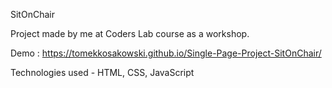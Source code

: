 SitOnChair

Project made by me at Coders Lab course as a workshop. 

Demo : https://tomekkosakowski.github.io/Single-Page-Project-SitOnChair/

Technologies used - HTML, CSS, JavaScript

